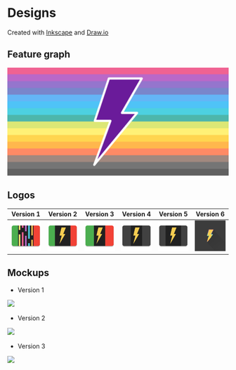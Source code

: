 # Designs

Created with [Inkscape](http://www.inkscape.org/) and [Draw.io](https://draw.io)

## Feature graph

![](feature_graph.png)

## Logos

| Version 1 | Version 2 | Version 3 | Version 4 | Version 5 | Version 6 |
|:---------:|:---------:|:---------:|:---------:|:---------:|:---------:|
| <img src="logo_v1.png" width="196"> | <img src="logo_v2.png" width="196"> | <img src="logo_v3.png" width="196"> | <img src="logo_v4.png" width="196"> | <img src="logo_v5.png" width="196"> | <img src="logo_v6.png" width="196">

## Mockups

* Version 1

![](mockups_v1.png)

* Version 2

![](mockups_v2.png)

* Version 3

![](mockups_v3.png)
